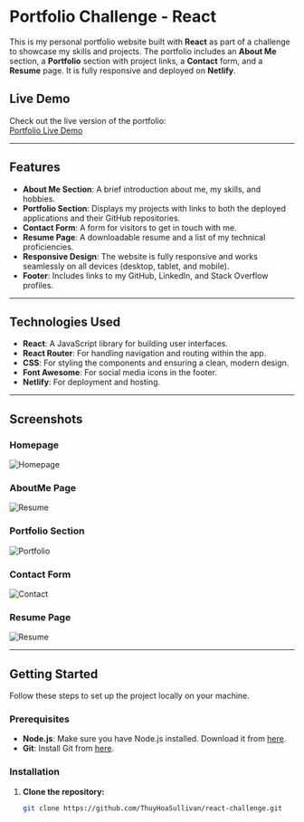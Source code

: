 # Portfolio Challenge - React

This is my personal portfolio website built with **React** as part of a challenge to showcase my skills and projects. The portfolio includes an **About Me** section, a **Portfolio** section with project links, a **Contact** form, and a **Resume** page. It is fully responsive and deployed on **Netlify**.

## Live Demo

Check out the live version of the portfolio:  
[Portfolio Live Demo](https://react-challenge-portfolio-site.netlify.app)

---

## Features

- **About Me Section**: A brief introduction about me, my skills, and hobbies.
- **Portfolio Section**: Displays my projects with links to both the deployed applications and their GitHub repositories.
- **Contact Form**: A form for visitors to get in touch with me.
- **Resume Page**: A downloadable resume and a list of my technical proficiencies.
- **Responsive Design**: The website is fully responsive and works seamlessly on all devices (desktop, tablet, and mobile).
- **Footer**: Includes links to my GitHub, LinkedIn, and Stack Overflow profiles.

---

## Technologies Used

- **React**: A JavaScript library for building user interfaces.
- **React Router**: For handling navigation and routing within the app.
- **CSS**: For styling the components and ensuring a clean, modern design.
- **Font Awesome**: For social media icons in the footer.
- **Netlify**: For deployment and hosting.

---

## Screenshots

### Homepage
![Homepage](https://drive.google.com/file/d/1noeYl7OWjiIloJ7AaeoGx4HhBpmzaw_1/view?usp=sharing)

### AboutMe Page
![Resume](https://drive.google.com/file/d/154TR5-Ij2MoDB5wSjwZ9WgFzcBdCRXif/view?usp=sharing)

### Portfolio Section
![Portfolio](https://drive.google.com/file/d/1tLXtg--XP4aP-FvtsPr_z3j-lyJn0EDe/view?usp=sharing)

### Contact Form
![Contact](https://drive.google.com/file/d/1uDH7AVyw4bENzeE9lnYsuIgioaj_KmR8/view?usp=sharing)

### Resume Page
![Resume](https://drive.google.com/file/d/1sBzRBme_DLQKL7HsByPCV-wyc5rMnZY9/view?usp=sharing)



---

## Getting Started

Follow these steps to set up the project locally on your machine.

### Prerequisites

- **Node.js**: Make sure you have Node.js installed. Download it from [here](https://nodejs.org/).
- **Git**: Install Git from [here](https://git-scm.com/).

### Installation

1. **Clone the repository:**

   ```bash
   git clone https://github.com/ThuyHoaSullivan/react-challenge.git